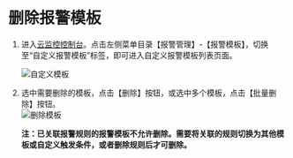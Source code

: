 # 删除报警模板

1. 进入[云监控控制台](https://cms-console.jdcloud.com/overview)。点击左侧菜单目录【报警管理】-【报警模板】，切换至“自定义报警模板”标签，即可进入自定义报警模板列表页面。  

   ![自定义模板](../../../../../../image/Cloud-Monitor/9-mb-zdy-0.png)  

2. 选中需要删除的模板，点击【删除】按钮，或选中多个模板，点击【批量删除】按钮。  
   ![删除模板](../../../../../../image/Cloud-Monitor/9-mb-zdy-sc.png)    

   **注：已关联报警规则的报警模板不允许删除。需要将关联的规则切换为其他模板或自定义触发条件，或者删除规则后才可删除。** 


